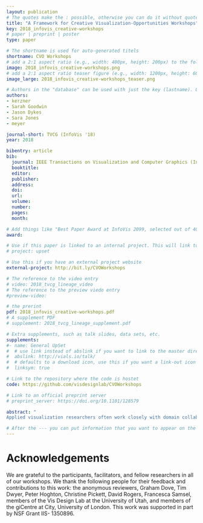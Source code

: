 ```yaml
---
layout: publication
# The quotes make the : possible, otherwise you can do it without quotes
title: "A Framework for Creative Visualization-Opportunities Workshops"
key: 2018_infovis_creative-workshops
# paper | preprint | poster
type: paper

# The shortname is used for auto-generated titels
shortname: CVO Workshops
# add a 2:1 aspect ratio (e.g., width: 400px, height: 200px) to the folder /assets/images/papers/
image: 2018_infovis_creative-workshops.png
# add a 2:1 aspect ratio teaser figure (e.g., width: 1200px, height: 600px) to the folder /assets/images/papers/
image_large: 2018_infovis_creative-workshops_teaser.png

# Authors in the "database" can be used with just the key (lastname). Others can be written properly.
authors:
- kerzner
- Sarah Goodwin
- Jason Dykes
- Sara Jones
- meyer

journal-short: TVCG (InfoVis '18)
year: 2018

bibentry: article
bib:
  journal: IEEE Transactions on Visualization and Computer Graphics (InfoVis '18), to appear
  booktitle:
  editor:
  publisher:
  address:
  doi:
  url:
  volume:
  number:
  pages:
  month:

# Add things like "Best Paper Award at InfoVis 2099, selected out of 4000 submissions"
award:

# Use if this paper is linked to an internal project. This will link to the project site
# project: upset

# Use this if you have an external project website
external-project: http://bit.ly/CVOWorkshops

# The reference to the video entry
# video: 2018_tvcg_lineage_video
# The reference to the preview viedo entry
#preview-video:

# the prerint
pdf: 2018_infovis_creative-workshops.pdf
# A supplement PDF
# supplement: 2018_tvcg_lineage_supplement.pdf

# Extra supplements, such as talk slides, data sets, etc.
supplements:
#- name: General UpSet
#  # use link instead of abslink if you want to link to the master directory
#  abslink: http://vials.io/talk/
#  # defaults to a download icon, use this if you want a link-out icon
#  linksym: true

# Link to the repository where the code is hostet
code: https://github.com/visdesignlab/CVOWorkshops

# Link to an official preprint server
# preprint_server: https://doi.org/10.1101/128579

abstract: "
Applied visualization researchers often work closely with domain collaborators to explore new and useful applications of visualization. The early stages of collaborations are typically time consuming for all stakeholders as researchers piece together an understanding of domain challenges from disparate discussions and meetings. A number of recent projects, however, report on the use of creative visualization-opportunities (CVO) workshops to accelerate the early stages of applied work, eliciting a wealth of requirements in a few days of focused work. Yet, there is no established guidance for how to use such workshops effectively. In this paper, we present the results of a 2-year collaboration in which we analyzed the use of 17 workshops in 10 visualization contexts. Its primary contribution is a framework for CVO workshops that: 1) identifies a process model for using workshops; 2) describes a structure of what happens within effective workshops; 3) recommends 25 actionable guidelines for future workshops; and 4) presents an example workshop and workshop methods. The creation of this framework exemplifies the use of critical reflection to learn about visualization in practice from diverse studies and experience."

# After the --- you can put information that you want to appear on the website using markdown formatting or HTML. A good example are acknowledgements, extra references, an erratum, etc.
---
```



# Acknowledgements

We are grateful to the participants, facilitators, and fellow researchers
in all of our workshops. We thank the following people for their
feedback and contributions to this work: the anonymous reviewers,
Graham Dove, Tim Dwyer, Peter Hoghton, Christine Pickett, David
Rogers, Francesca Samsel, members of the Vis Design Lab at the
University of Utah, and members of the giCentre at City, University
of London. This work was supported in part by NSF Grant IIS-
1350896.
